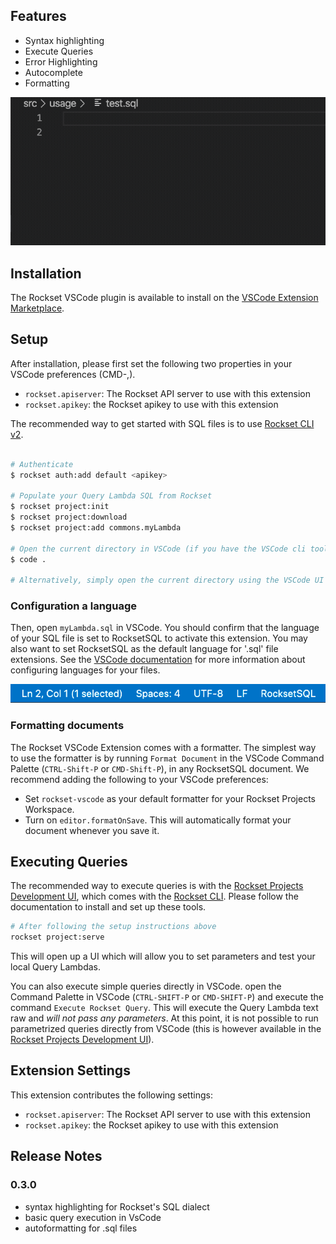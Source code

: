 ## Features

- Syntax highlighting
- Execute Queries
- Error Highlighting
- Autocomplete
- Formatting

![gif failed to load](/packages/rscode/assets/vscode-readme.gif)

## Installation

The Rockset VSCode plugin is available to install on the [VSCode Extension Marketplace](https://code.visualstudio.com/docs/editor/extension-gallery).

## Setup

After installation, please first set the following two properties in your VSCode preferences (CMD-,).

- `rockset.apiserver`: The Rockset API server to use with this extension
- `rockset.apikey`: the Rockset apikey to use with this extension

The recommended way to get started with SQL files is to use [Rockset CLI v2](/packages/cli).

```sh

# Authenticate
$ rockset auth:add default <apikey>

# Populate your Query Lambda SQL from Rockset
$ rockset project:init
$ rockset project:download
$ rockset project:add commons.myLambda

# Open the current directory in VSCode (if you have the VSCode cli tools)
$ code .

# Alternatively, simply open the current directory using the VSCode UI
```

### Configuration a language

Then, open `myLambda.sql` in VSCode. You should confirm that the language of your SQL file is set to RocksetSQL to activate this extension. You may also want to set RocksetSQL as the default language for '.sql' file extensions. See the [VSCode documentation](https://code.visualstudio.com/docs/languages/overview#_changing-the-language-for-the-selected-file) for more information about configuring languages for your files.

![Image failed to load](/packages/rscode/assets/rockset-sql.png)

### Formatting documents

The Rockset VSCode Extension comes with a formatter. The simplest way to use the formatter is by running `Format Document` in the VSCode Command Palette (`CTRL-Shift-P` or `CMD-Shift-P`), in any RocksetSQL document. We recommend adding the following to your VSCode preferences:

- Set `rockset-vscode` as your default formatter for your Rockset Projects Workspace.
- Turn on `editor.formatOnSave`. This will automatically format your document whenever you save it.

## Executing Queries

The recommended way to execute queries is with the [Rockset Projects Development UI](/packages/dev-server), which comes with the [Rockset CLI](/packages/cli). Please follow the documentation to install and set up these tools.

```sh
# After following the setup instructions above
rockset project:serve
```

This will open up a UI which will allow you to set parameters and test your local Query Lambdas.

You can also execute simple queries directly in VSCode. open the Command Palette in VSCode (`CTRL-SHIFT-P` or `CMD-SHIFT-P`) and execute the command `Execute Rockset Query`. This will execute the Query Lambda text raw and _will not pass any parameters_. At this point, it is not possible to run parametrized queries directly from VSCode (this is however available in the [Rockset Projects Development UI](/packages/dev-server)).

## Extension Settings

This extension contributes the following settings:

- `rockset.apiserver`: The Rockset API server to use with this extension
- `rockset.apikey`: the Rockset apikey to use with this extension

## Release Notes

### 0.3.0

- syntax highlighting for Rockset's SQL dialect
- basic query execution in VsCode
- autoformatting for .sql files
